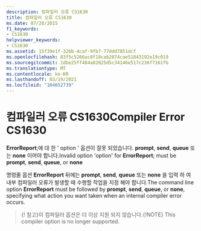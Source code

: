 ```yaml
---
description: 컴파일러 오류 CS1630
title: 컴파일러 오류 CS1630
ms.date: 07/20/2015
f1_keywords:
- CS1630
helpviewer_keywords:
- CS1630
ms.assetid: 15f39e1f-326b-4caf-9fb7-77ddd7851dcf
ms.openlocfilehash: 83f5c5266ac8f18cab2074cae51843192e19c019
ms.sourcegitcommit: 1dbe25ff484a02025d5c34146e517c236f7161fb
ms.translationtype: MT
ms.contentlocale: ko-KR
ms.lasthandoff: 03/19/2021
ms.locfileid: "104652739"
---
```

# <a name="compiler-error-cs1630"></a><span data-ttu-id="d77ec-103">컴파일러 오류 CS1630</span><span class="sxs-lookup"><span data-stu-id="d77ec-103">Compiler Error CS1630</span></span>

<span data-ttu-id="d77ec-104">**ErrorReport**;에 대 한 ' option ' 옵션이 잘못 되었습니다. **prompt**, **send**, **queue** 또는 **none** 이어야 합니다.</span><span class="sxs-lookup"><span data-stu-id="d77ec-104">Invalid option 'option' for **ErrorReport**; must be **prompt**, **send**, **queue**, or **none**</span></span>  
  
 <span data-ttu-id="d77ec-105">명령줄 옵션 **ErrorReport** 뒤에는 **prompt**, **send**, **queue** 또는 **none** 을 입력 하 여 내부 컴파일러 오류가 발생할 때 수행할 작업을 지정 해야 합니다.</span><span class="sxs-lookup"><span data-stu-id="d77ec-105">The command line option **ErrorReport** must be followed by **prompt**, **send**, **queue**, or **none**, specifying what action you want taken when an internal compiler error occurs.</span></span>

> <span data-ttu-id="d77ec-106">{! 참고}이 컴파일러 옵션은 더 이상 지원 되지 않습니다.</span><span class="sxs-lookup"><span data-stu-id="d77ec-106">{!NOTE} This compiler option is no longer supported.</span></span>
